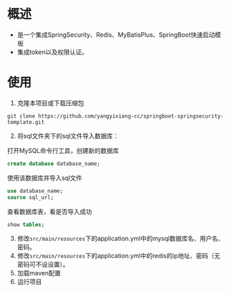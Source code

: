 # 概述

* 是一个集成SpringSecurity、Redis、MyBatisPlus、SpringBoot快速启动模板
* 集成token以及权限认证。

# 使用

1. 克隆本项目或下载压缩包

```shell
git clone https://github.com/yangyixiang-cc/springboot-springsecurity-template.git
```

2. 将sql文件夹下的sql文件导入数据库：

打开MySQL命令行工具，创建新的数据库

```sql
create database database_name;
```

使用该数据库并导入sql文件

```sql
use database_name;
source sql_url;
```

查看数据库表，看是否导入成功

```sql
show tables;
```

3. 修改`src/main/resources`下的application.yml中的mysql数据库名、用户名、密码。
4. 修改`src/main/resources`下的application.yml中的redis的ip地址、密码（无密码可不设设置）。
5. 加载maven配置
6. 运行项目



